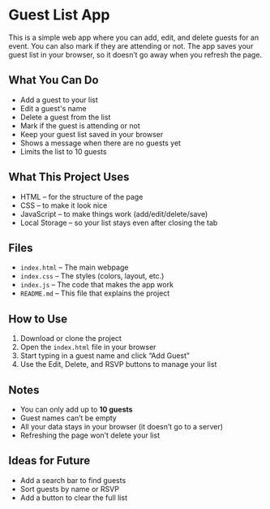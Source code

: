 # Guest List App

This is a simple web app where you can add, edit, and delete guests for an event. You can also mark if they are attending or not. The app saves your guest list in your browser, so it doesn’t go away when you refresh the page.

## What You Can Do

- Add a guest to your list
- Edit a guest's name
- Delete a guest from the list
- Mark if the guest is attending or not
- Keep your guest list saved in your browser
- Shows a message when there are no guests yet
- Limits the list to 10 guests

## What This Project Uses

- HTML – for the structure of the page
- CSS – to make it look nice
- JavaScript – to make things work (add/edit/delete/save)
- Local Storage – so your list stays even after closing the tab

## Files

- `index.html` – The main webpage
- `index.css` – The styles (colors, layout, etc.)
- `index.js` – The code that makes the app work
- `README.md` – This file that explains the project

## How to Use

1. Download or clone the project
2. Open the `index.html` file in your browser
3. Start typing in a guest name and click “Add Guest”
4. Use the Edit, Delete, and RSVP buttons to manage your list

## Notes

- You can only add up to **10 guests**
- Guest names can’t be empty
- All your data stays in your browser (it doesn’t go to a server)
- Refreshing the page won’t delete your list

## Ideas for Future

- Add a search bar to find guests
- Sort guests by name or RSVP
- Add a button to clear the full list
